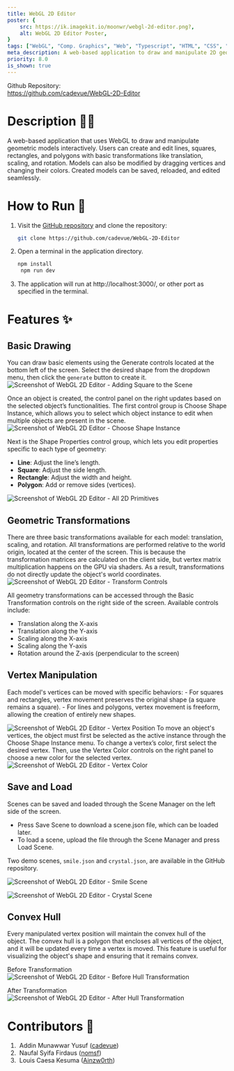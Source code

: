 ```yaml
---
title: WebGL 2D Editor
poster: {
    src: https://ik.imagekit.io/moonwr/webgl-2d-editor.png?,
    alt: WebGL 2D Editor Poster,
}
tags: ["WebGL", "Comp. Graphics", "Web", "Typescript", "HTML", "CSS", "Vite"]
meta_description: A web-based application to draw and manipulate 2D geometry interactively. Addin Munawwar (Cadevue).
priority: 8.0
is_shown: true
---
```


Github Repository: <br>
https://github.com/cadevue/WebGL-2D-Editor
<br>

# Description 👨‍💻
A web-based application that uses WebGL to draw and manipulate geometric models interactively. Users can create and edit lines, squares, rectangles, and polygons with basic transformations like translation, scaling, and rotation. Models can also be modified by dragging vertices and changing their colors. Created models can be saved, reloaded, and edited seamlessly.

# How to Run 🚀
1. Visit the [GitHub repository](https://github.com/cadevue/WebGL-2D-Editor) and clone the repository:
   ```bash
   git clone https://github.com/cadevue/WebGL-2D-Editor
   ```
2. Open a terminal in the application directory.

   ```bash
   npm install
    npm run dev
   ```

3. The application will run at http://localhost:3000/, or other port as specified in the terminal.

# Features ✨
## Basic Drawing
You can draw basic elements using the Generate controls located at the bottom left of the screen. Select the desired shape from the dropdown menu, then click the `generate` button to create it.
![Screenshot of WebGL 2D Editor - Adding Square to the Scene](../../assets/project/webgl-2d-editor/draw-1.png)

Once an object is created, the control panel on the right updates based on the selected object’s functionalities.
The first control group is Choose Shape Instance, which allows you to select which object instance to edit when multiple objects are present in the scene.
![Screenshot of WebGL 2D Editor - Choose Shape Instance](../../assets/project/webgl-2d-editor/draw-2.png)

Next is the Shape Properties control group, which lets you edit properties specific to each type of geometry:
- **Line**: Adjust the line’s length.
- **Square**: Adjust the side length.
- **Rectangle**: Adjust the width and height.
- **Polygon**: Add or remove sides (vertices).


![Screenshot of WebGL 2D Editor - All 2D Primitives](../../assets/project/webgl-2d-editor/draw-3.png)

## Geometric Transformations
There are three basic transformations available for each model: translation, scaling, and rotation.
All transformations are performed relative to the world origin, located at the center of the screen. This is because the transformation matrices are calculated on the client side, but vertex matrix multiplication happens on the GPU via shaders. As a result, transformations do not directly update the object's world coordinates.
![Screenshot of WebGL 2D Editor - Transform Controls](../../assets/project/webgl-2d-editor/transform.png)

All geometry transformations can be accessed through the Basic Transformation controls on the right side of the screen.
Available controls include:
- Translation along the X-axis
- Translation along the Y-axis
- Scaling along the X-axis
- Scaling along the Y-axis
- Rotation around the Z-axis (perpendicular to the screen)

## Vertex Manipulation
Each model's vertices can be moved with specific behaviors:
    - For squares and rectangles, vertex movement preserves the original shape (a square remains a square).
    - For lines and polygons, vertex movement is freeform, allowing the creation of entirely new shapes.

![Screenshot of WebGL 2D Editor - Vertex Position](../../assets/project/webgl-2d-editor/vertex-1.png)
To move an object's vertices, the object must first be selected as the active instance through the Choose Shape Instance menu.
To change a vertex’s color, first select the desired vertex.
Then, use the Vertex Color controls on the right panel to choose a new color for the selected vertex.
![Screenshot of WebGL 2D Editor - Vertex Color](../../assets/project/webgl-2d-editor/vertex-2.png)

## Save and Load
Scenes can be saved and loaded through the Scene Manager on the left side of the screen.
- Press Save Scene to download a scene.json file, which can be loaded later.
- To load a scene, upload the file through the Scene Manager and press Load Scene.

Two demo scenes, `smile.json` and `crystal.json`, are available in the GitHub repository.

![Screenshot of WebGL 2D Editor - Smile Scene](../../assets/project/webgl-2d-editor/scene-1.png)


![Screenshot of WebGL 2D Editor - Crystal Scene](../../assets/project/webgl-2d-editor/scene-2.png)

## Convex Hull
Every manipulated vertex position will maintain the convex hull of the object. The convex hull is a polygon that encloses all vertices of the object, and it will be updated every time a vertex is moved. This feature is useful for visualizing the object's shape and ensuring that it remains convex.

Before Transformation
![Screenshot of WebGL 2D Editor - Before Hull Transformation](../../assets/project/webgl-2d-editor/hull-1.png)

After Transformation
![Screenshot of WebGL 2D Editor - After Hull Transformation](../../assets/project/webgl-2d-editor/hull-2.png)

# Contributors 🤝
1. &nbsp;Addin Munawwar Yusuf ([cadevue](https://github.com/cadevue))
2. &nbsp;Naufal Syifa Firdaus ([nomsf](https://github.com/nomsf))
3. &nbsp;Louis Caesa Kesuma ([Ainzw0rth](https://github.com/Ainzw0rth))
